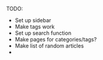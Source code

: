 TODO:

* Set up sidebar
* Make tags work
* Set up search function
* Make pages for categories/tags?
* Make list of random articles
* 
